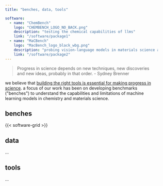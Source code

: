 ```yaml
---
title: "benches, data, tools"

software:
  - name: "ChemBench"
    logo: "CHEMBENCH_LOGO_NO_BACK.png"
    description: "testing the chemical capabilities of llms"
    link: "/software/package1"
  - name: "MaCBench"
    logo: "MacBench_logo_black_wbg.png"
    description: "probing vision-language models in materials science and chemistry."
    link: "/software/package2"
---
```


> Progress in science depends on new techniques, new discoveries and new ideas, probably in that order. - Sydney Brenner

we believe that [building the right tools is essential for making progress in science](https://www.science.org/doi/10.1126/science.1232773).
a focus of our work has been on developing benchmarks ("benches") to understand the capabilities and limitations of machine learning models in chemistry and materials science.

## benches

{{< software-grid >}}


## data 

... 

## tools 

... 